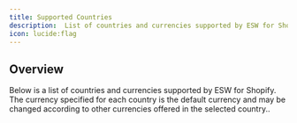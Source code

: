 ```yaml
---
title: Supported Countries
description:  List of countries and currencies supported by ESW for Shopify.
icon: lucide:flag
---
```


## Overview

Below is a list of countries and currencies supported by ESW for Shopify. The currency specified for each country is the default currency and may be changed according to other currencies offered in the selected country..

